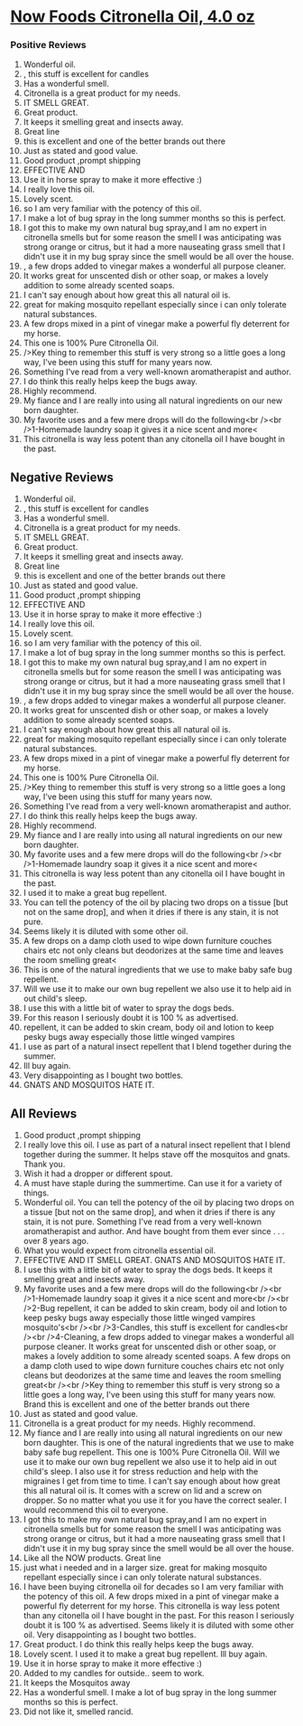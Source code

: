 # [Now Foods Citronella Oil, 4.0 oz](https://products.checkmycream.com/products/Now-Foods-Citronella-Oil-4.0-oz.html)

### Positive Reviews

<ol>
      <li>Wonderful oil.</li>
      <li>, this stuff is excellent for candles</li>
      <li>Has a wonderful smell.</li>
      <li>Citronella is a great product for my needs.  </li>
      <li>IT SMELL GREAT.  </li>
      <li>Great product.</li>
      <li>It keeps it smelling great and insects away.</li>
      <li>Great line</li>
      <li>this is excellent and one of the better brands out there</li>
      <li>Just as stated and good value.</li>
      <li>Good product ,prompt shipping</li>
      <li>EFFECTIVE AND</li>
      <li>Use it in horse spray to make it more effective :)</li>
      <li>I really love this oil.  </li>
      <li>Lovely scent.</li>
      <li>so I am very familiar with the potency of this oil.</li>
      <li>I make a lot of bug spray in the long summer months so this is perfect.</li>
      <li>I got this to make my own natural bug spray,and I am no expert in citronella smells but for some reason the smell I was anticipating was strong orange or citrus, but it had a more nauseating grass smell that I didn&#x27;t use it in my bug spray since the smell would be all over the house.</li>
      <li>, a few drops added to vinegar makes a wonderful all purpose cleaner.</li>
      <li>It works great for unscented dish or other soap, or makes a lovely addition to some already scented soaps.</li>
      <li>I can&#x27;t say enough about how great this all natural oil is.</li>
      <li>great for making mosquito repellant especially since i can only tolerate natural substances.</li>
      <li>A few drops mixed in a pint of vinegar make a powerful fly deterrent for my horse.</li>
      <li>This one is 100% Pure Citronella Oil.</li>
      <li>/&gt;Key thing to remember this stuff is very strong so a little goes a long way, I&#x27;ve been using this stuff for many years now.</li>
      <li>Something I&#x27;ve read from a very well-known aromatherapist and author.</li>
      <li>I do think this really helps keep the bugs away.</li>
      <li>Highly recommend.</li>
      <li>My fiance and I are really into using all natural ingredients on our new born daughter.</li>
      <li>My favorite uses and a few mere drops will do the following&lt;br /&gt;&lt;br /&gt;1-Homemade laundry soap it gives it a nice scent and more&lt;</li>
      <li>This citronella is way less potent than any citonella oil I have bought in the past.</li>
</ol>


<h2>Negative Reviews</h2>
<ol>
<li> Wonderful oil.</li>
<li> , this stuff is excellent for candles</li>
<li> Has a wonderful smell.</li>
<li> Citronella is a great product for my needs.  </li>
<li> IT SMELL GREAT.  </li>
<li> Great product.</li>
<li> It keeps it smelling great and insects away.</li>
<li> Great line</li>
<li> this is excellent and one of the better brands out there</li>
<li> Just as stated and good value.</li>
<li> Good product ,prompt shipping</li>
<li> EFFECTIVE AND</li>
<li> Use it in horse spray to make it more effective :)</li>
<li> I really love this oil.  </li>
<li> Lovely scent.</li>
<li> so I am very familiar with the potency of this oil.</li>
<li> I make a lot of bug spray in the long summer months so this is perfect.</li>
<li> I got this to make my own natural bug spray,and I am no expert in citronella smells but for some reason the smell I was anticipating was strong orange or citrus, but it had a more nauseating grass smell that I didn&#x27;t use it in my bug spray since the smell would be all over the house.</li>
<li> , a few drops added to vinegar makes a wonderful all purpose cleaner.</li>
<li> It works great for unscented dish or other soap, or makes a lovely addition to some already scented soaps.</li>
<li> I can&#x27;t say enough about how great this all natural oil is.</li>
<li> great for making mosquito repellant especially since i can only tolerate natural substances.</li>
<li> A few drops mixed in a pint of vinegar make a powerful fly deterrent for my horse.</li>
<li> This one is 100% Pure Citronella Oil.</li>
<li> /&gt;Key thing to remember this stuff is very strong so a little goes a long way, I&#x27;ve been using this stuff for many years now.</li>
<li> Something I&#x27;ve read from a very well-known aromatherapist and author.</li>
<li> I do think this really helps keep the bugs away.</li>
<li> Highly recommend.</li>
<li> My fiance and I are really into using all natural ingredients on our new born daughter.</li>
<li> My favorite uses and a few mere drops will do the following&lt;br /&gt;&lt;br /&gt;1-Homemade laundry soap it gives it a nice scent and more&lt;</li>
<li> This citronella is way less potent than any citonella oil I have bought in the past.</li>
<li> I used it to make a great bug repellent.</li>
<li> You can tell the potency of the oil by placing two drops on a tissue [but not on the same drop], and when it dries if there is any stain, it is not pure.</li>
<li> Seems likely it is diluted with some other oil.</li>
<li> A few drops on a damp cloth used to wipe down furniture couches chairs etc not only cleans but deodorizes at the same time and leaves the room smelling great&lt;</li>
<li> This is one of the natural ingredients that we use to make baby safe bug repellent.</li>
<li> Will we use it to make our own bug repellent we also use it to help aid in out child&#x27;s sleep.</li>
<li> I use this with a little bit of water to spray the dogs beds.</li>
<li> For this reason I seriously doubt it is 100 % as advertised.</li>
<li> repellent, it can be added to skin cream, body oil and lotion to keep pesky bugs away especially those little winged vampires</li>
<li> I use as part of a natural insect repellent that I blend together during the summer.  </li>
<li> Ill buy again.</li>
<li> Very disappointing as I bought two bottles.</li>
<li> GNATS AND MOSQUITOS HATE IT.</li>
</ol>

<h2>All Reviews</h2>

<ol>
    <li> Good product ,prompt shipping</li>
    <li> I really love this oil.  I use as part of a natural insect repellent that I blend together during the summer.  It helps stave off the mosquitos and gnats.  Thank you.</li>
    <li> Wish it had a dropper or different spout.</li>
    <li> A must have staple during the summertime. Can use it for a variety of things.</li>
    <li> Wonderful oil. You can tell the potency of the oil by placing two drops on a tissue [but not on the same drop], and when it dries if there is any stain, it is not pure. Something I&#x27;ve read from a very well-known aromatherapist and author. And have bought from them ever since .  . . over 8 years ago.</li>
    <li> What you would expect from citronella essential oil.</li>
    <li> EFFECTIVE AND IT SMELL GREAT.  GNATS AND MOSQUITOS HATE IT.</li>
    <li> I use this with a little bit of water to spray the dogs beds. It keeps it smelling great and insects away.</li>
    <li> My favorite uses and a few mere drops will do the following&lt;br /&gt;&lt;br /&gt;1-Homemade laundry soap it gives it a nice scent and more&lt;br /&gt;&lt;br /&gt;2-Bug repellent, it can be added to skin cream, body oil and lotion to keep pesky bugs away especially those little winged vampires mosquito&#x27;s&lt;br /&gt;&lt;br /&gt;3-Candles, this stuff is excellent for candles&lt;br /&gt;&lt;br /&gt;4-Cleaning, a few drops added to vinegar makes a wonderful all purpose cleaner. It works great for unscented dish or other soap, or makes a lovely addition to some already scented soaps. A few drops on a damp cloth used to wipe down furniture couches chairs etc not only cleans but deodorizes at the same time and leaves the room smelling great&lt;br /&gt;&lt;br /&gt;Key thing to remember this stuff is very strong so a little goes a long way, I&#x27;ve been using this stuff for many years now. Brand this is excellent and one of the better brands out there</li>
    <li> Just as stated and good value.</li>
    <li> Citronella is a great product for my needs.  Highly recommend.</li>
    <li> My fiance and I are really into using all natural ingredients on our new born daughter. This is one of the natural ingredients that we use to make baby safe bug repellent. This one is 100% Pure Citronella Oil. Will we use it to make our own bug repellent we also use it to help aid in out child&#x27;s sleep. I also use it for stress reduction and help with the migraines I get from time to time. I can&#x27;t say enough about how great this all natural oil is. It comes with a screw on lid and a screw on dropper. So no matter what you use it for you have the correct sealer. I would recommend this oil to everyone.</li>
    <li> I got this to make my own natural bug spray,and I am no expert in citronella smells but for some reason the smell I was anticipating was strong orange or citrus, but it had a more nauseating grass smell that I didn&#x27;t use it in my bug spray since the smell would be all over the house.</li>
    <li> Like all the NOW products.  Great line</li>
    <li> just what i needed and in a larger size. great for making mosquito repellant especially since i can only tolerate natural substances.</li>
    <li> I have been buying citronella oil for decades so I am very familiar with the potency of this oil. A few drops mixed in a pint of vinegar make a powerful fly deterrent for my horse. This citronella is way less potent than any citonella oil I have bought in the past. For this reason I seriously doubt it is 100 % as advertised. Seems likely it is diluted with some other oil. Very disappointing as I bought two bottles.</li>
    <li> Great product. I do think this really helps keep the bugs away.</li>
    <li> Lovely scent. I used it to make a great bug repellent. Ill buy again.</li>
    <li> Use it in horse spray to make it more effective :)</li>
    <li> Added to my candles for outside.. seem to work.</li>
    <li> It keeps the Mosquitos away</li>
    <li> Has a wonderful smell. I make a lot of bug spray in the long summer months so this is perfect.</li>
    <li> Did not like it, smelled rancid.</li>
</ol>




